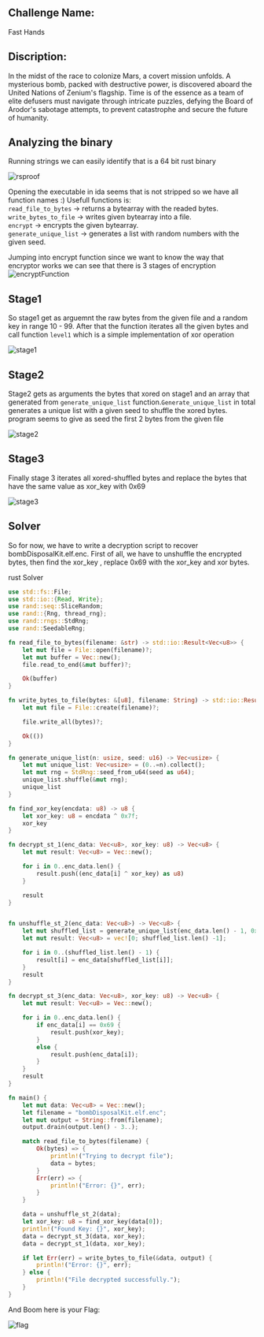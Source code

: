 Challenge Name:
-----------------
Fast Hands

Discription:
-----------------
In the midst of the race to colonize Mars, a covert mission unfolds. A mysterious bomb, packed with destructive power, is discovered aboard the United Nations of Zenium's flagship. Time is of the essence as a team of elite defusers must navigate through intricate puzzles, defying the Board of Arodor's sabotage attempts, to prevent catastrophe and secure the future of humanity.

Analyzing the binary
----------------------
Running strings we can easily identify that is a 64 bit rust binary

![rsproof](https://github.com/YoungFlexerGR/challDev/assets/82509480/59216039-ff39-4c71-a405-ad79de3fdbbc)

Opening the executable in ida seems that is not stripped so we have all function names :)
Usefull functions is:\
`read_file_to_bytes` -> returns a bytearray with the readed bytes.\
`write_bytes_to_file` -> writes given bytearray into a file.\
`encrypt` -> encrypts the given bytearray.\
`generate_unique_list` -> generates a list with random numbers with the given seed.

Jumping into encrypt function since we want to know the way that encryptor works
we can see that there is 3 stages of encryption
![encryptFunction](https://github.com/YoungFlexerGR/challDev/assets/82509480/3a52bb4f-35a1-43e2-80b7-13db67f2c807)


Stage1
----------------------
So stage1 get as arguemnt the raw bytes from the given file and a random key in range 10 - 99.
After that the function iterates all the given bytes and call function `level1` which is a simple 
implementation of xor operation

![stage1](https://github.com/YoungFlexerGR/challDev/assets/82509480/40136a53-d41f-41e2-a6ce-bfba5f6bd13b)


Stage2
----------------------
Stage2 gets as arguments the bytes that xored on stage1 and an array that generated from `generate_unique_list`
function.`Generate_unique_list` in total generates a unique list with a given seed to shuffle the xored bytes.
program seems to give as seed the first 2 bytes from the given file

![stage2](https://github.com/YoungFlexerGR/challDev/assets/82509480/357aa795-50cd-4081-866d-feeb6159a7f5)

Stage3
----------------------
Finally stage 3 iterates all xored-shuffled bytes and replace the bytes that have the same value as xor_key with
0x69

![stage3](https://github.com/YoungFlexerGR/challDev/assets/82509480/179d6cf2-1714-41eb-83dc-011bf278e6c9)

Solver
----------------------
So for now, we have to write a decryption script to recover bombDisposalKit.elf.enc.
First of all, we have to unshuffle the encrypted bytes, then find the xor_key , replace 0x69 with the xor_key 
and xor bytes.

rust Solver

```rust
use std::fs::File;
use std::io::{Read, Write};
use rand::seq::SliceRandom;
use rand::{Rng, thread_rng};
use rand::rngs::StdRng;
use rand::SeedableRng;

fn read_file_to_bytes(filename: &str) -> std::io::Result<Vec<u8>> {
    let mut file = File::open(filename)?;
    let mut buffer = Vec::new();
    file.read_to_end(&mut buffer)?;

    Ok(buffer)
}

fn write_bytes_to_file(bytes: &[u8], filename: String) -> std::io::Result<()> {
    let mut file = File::create(filename)?;

    file.write_all(bytes)?;

    Ok(())
}

fn generate_unique_list(n: usize, seed: u16) -> Vec<usize> {
    let mut unique_list: Vec<usize> = (0..=n).collect();
    let mut rng = StdRng::seed_from_u64(seed as u64);
    unique_list.shuffle(&mut rng);
    unique_list
}

fn find_xor_key(encdata: u8) -> u8 {
    let xor_key: u8 = encdata ^ 0x7f;
    xor_key
}

fn decrypt_st_1(enc_data: Vec<u8>, xor_key: u8) -> Vec<u8> {
    let mut result: Vec<u8> = Vec::new();

    for i in 0..enc_data.len() {
        result.push((enc_data[i] ^ xor_key) as u8)
    }

    result
}


fn unshuffle_st_2(enc_data: Vec<u8>) -> Vec<u8> {
    let mut shuffled_list = generate_unique_list(enc_data.len() - 1, 0x7F45);
    let mut result: Vec<u8> = vec![0; shuffled_list.len() -1];

    for i in 0..(shuffled_list.len() - 1) {
        result[i] = enc_data[shuffled_list[i]];
    }
    result
}

fn decrypt_st_3(enc_data: Vec<u8>, xor_key: u8) -> Vec<u8> {
    let mut result: Vec<u8> = Vec::new();

    for i in 0..enc_data.len() {
        if enc_data[i] == 0x69 {
            result.push(xor_key);
        }
        else {
            result.push(enc_data[i]);
        }
    }
    result
}

fn main() {
    let mut data: Vec<u8> = Vec::new();
    let filename = "bombDisposalKit.elf.enc";
    let mut output = String::from(filename);
    output.drain(output.len() - 3..);

    match read_file_to_bytes(filename) {
        Ok(bytes) => {
            println!("Trying to decrypt file");
            data = bytes;
        }
        Err(err) => {
            println!("Error: {}", err);
        }
    }

    data = unshuffle_st_2(data);
    let xor_key: u8 = find_xor_key(data[0]);
    println!("Found Key: {}", xor_key);
    data = decrypt_st_3(data, xor_key);
    data = decrypt_st_1(data, xor_key);

    if let Err(err) = write_bytes_to_file(&data, output) {
        println!("Error: {}", err);
    } else {
        println!("File decrypted successfully.");
    }
}
```
And Boom here is your Flag:

![flag](https://github.com/YoungFlexerGR/challDev/assets/82509480/87f249e6-1d57-481a-8f62-92a6ea485d28)
